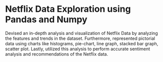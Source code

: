 # Netflix Data Exploration using Pandas and Numpy
Devised an in-depth analysis and visualization of Netflix Data by analyzing the features and trends in the dataset. Furthermore, represented pictorial data using charts like histograms, pie-chart, line graph, stacked bar graph, scatter plot. Lastly, utilized this analysis to perform accurate sentiment analysis and recommendations of the Netflix data.
